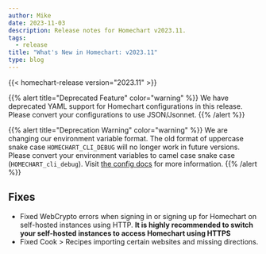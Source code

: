 ```yaml
---
author: Mike
date: 2023-11-03
description: Release notes for Homechart v2023.11.
tags:
  - release
title: "What's New in Homechart: v2023.11"
type: blog
---
```


{{< homechart-release version="2023.11" >}}

{{% alert title="Deprecated Feature" color="warning" %}}
We have deprecated YAML support for Homechart configurations in this release.  Please convert your configurations to use JSON/Jsonnet.
{{% /alert %}}

{{% alert title="Deprecation Warning" color="warning" %}}
We are changing our environment variable format.  The old format of uppercase snake case `HOMECHART_CLI_DEBUG` will no longer work in future versions.  Please convert your environment variables to camel case snake case (`HOMECHART_cli_debug`).  Visit [the config docs](../../docs/references/config) for more information.
{{% /alert %}}

## Fixes

- Fixed WebCrypto errors when signing in or signing up for Homechart on self-hosted instances using HTTP.  **It is highly recommended to switch your self-hosted instances to access Homechart using HTTPS**
- Fixed Cook > Recipes importing certain websites and missing directions.
